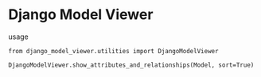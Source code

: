 # Django Model Viewer

usage

```
from django_model_viewer.utilities import DjangoModelViewer

DjangoModelViewer.show_attributes_and_relationships(Model, sort=True)
```